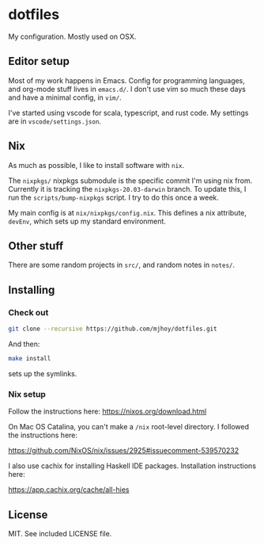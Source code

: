 # dotfiles

My configuration. Mostly used on OSX.

## Editor setup

Most of my work happens in Emacs. Config for programming languages, and
org-mode stuff lives in `emacs.d/`. I don't use vim so much these days and
have a minimal config, in `vim/`.

I've started using vscode for scala, typescript, and rust code. My settings
are in `vscode/settings.json`.

## Nix

As much as possible, I like to install software with `nix`.

The `nixpkgs/` nixpkgs submodule is the specific commit I'm using nix from.
Currently it is tracking the `nixpkgs-20.03-darwin` branch. To update this, I
run the `scripts/bump-nixpkgs` script. I try to do this once a week.

My main config is at `nix/nixpkgs/config.nix`. This defines a nix attribute,
`devEnv`, which sets up my standard environment.

## Other stuff

There are some random projects in `src/`, and random notes in `notes/`.

## Installing

### Check out

```sh
git clone --recursive https://github.com/mjhoy/dotfiles.git
```

And then:

```sh
make install
```

sets up the symlinks.

### Nix setup

Follow the instructions here: https://nixos.org/download.html

On Mac OS Catalina, you can't make a `/nix` root-level directory. I followed
the instructions here:

https://github.com/NixOS/nix/issues/2925#issuecomment-539570232

I also use cachix for installing Haskell IDE packages. Installation
instructions here:

https://app.cachix.org/cache/all-hies

## License

MIT. See included LICENSE file.
